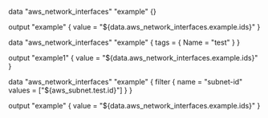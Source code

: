data "aws_network_interfaces" "example" {}

output "example" {
  value = "${data.aws_network_interfaces.example.ids}"
}

data "aws_network_interfaces" "example" {
  tags = {
    Name = "test"
  }
}

output "example1" {
  value = "${data.aws_network_interfaces.example.ids}"
}

data "aws_network_interfaces" "example" {
  filter {
    name   = "subnet-id"
    values = ["${aws_subnet.test.id}"]
  }
}

output "example" {
  value = "${data.aws_network_interfaces.example.ids}"
}
